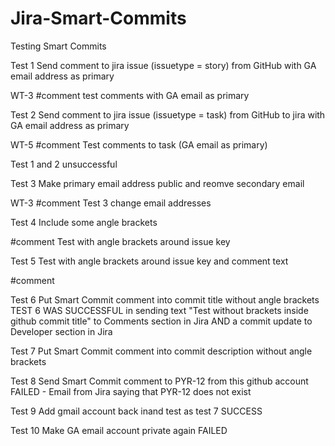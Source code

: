 # Jira-Smart-Commits

Testing Smart Commits

Test 1
Send comment to jira issue (issuetype = story) from GitHub with GA email address as primary

WT-3 #comment test comments with GA email as primary

Test 2
Send comment to jira issue (issuetype = task) from GitHub to jira with GA email address as primary

WT-5 #comment Test comments to task (GA email as primary)

Test 1 and 2 unsuccessful

Test 3
Make primary email address public and reomve secondary email 

WT-3 #comment Test 3 change email addresses

Test 4
Include some angle brackets

<WT-3> #comment Test with angle brackets around issue key

Test 5
Test with angle brackets around issue key and comment text

<WT-3> #comment <Test with angle brackets around issue key and comment text>

Test 6
Put Smart Commit comment into commit title without angle brackets
TEST 6 WAS SUCCESSFUL in sending text "Test without brackets inside github commit title" to Comments section in Jira AND a commit update to Developer section in Jira

Test 7
Put Smart Commit comment into commit description without angle brackets

Test 8
Send Smart Commit comment to PYR-12 from this github account
FAILED - Email from Jira saying that PYR-12 does not exist

Test 9
Add gmail account back inand test as test 7
SUCCESS

Test 10
Make GA email account private again
FAILED
